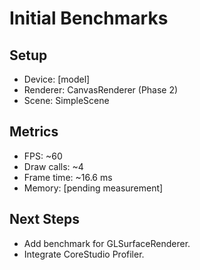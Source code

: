 # Initial Benchmarks

## Setup
- Device: [model]
- Renderer: CanvasRenderer (Phase 2)
- Scene: SimpleScene

## Metrics
- FPS: ~60
- Draw calls: ~4
- Frame time: ~16.6 ms
- Memory: [pending measurement]

## Next Steps
- Add benchmark for GLSurfaceRenderer.
- Integrate CoreStudio Profiler.
